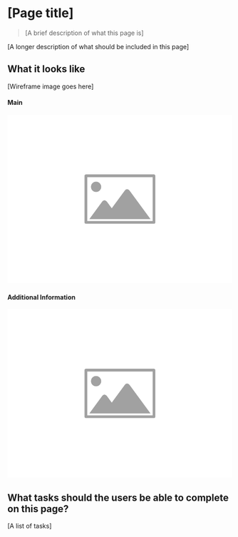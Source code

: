# [Page title]

> [A brief description of what this page is]

[A longer description of what should be included in this page]

## What it looks like

[Wireframe image goes here]

<!-- tabs:start -->

#### **Main**

![Explore - Home](../../_media/placeholder-image.png)

#### **Additional Information**

![Explore - Home](../../_media/placeholder-image.png)

<!-- tabs:end -->

## What tasks should the users be able to complete on this page?

[A list of tasks]


